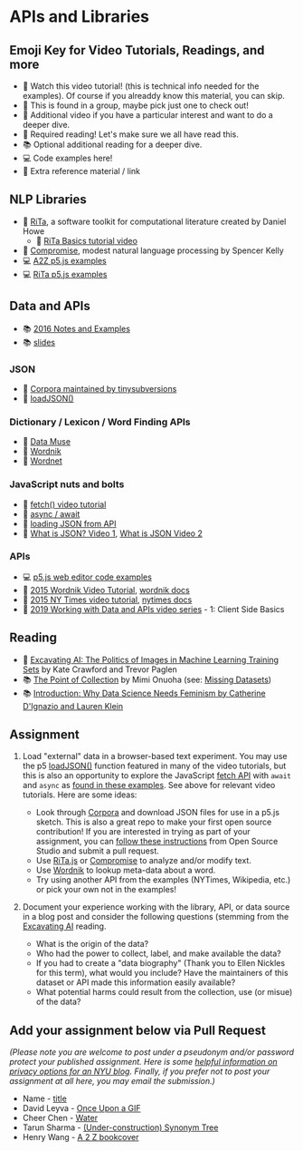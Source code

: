 # APIs and Libraries

## Emoji Key for Video Tutorials, Readings, and more

- 🚨 Watch this video tutorial! (this is technical info needed for the examples). Of course if you alreaddy know this material, you can skip.
- 🔢 This is found in a group, maybe pick just one to check out!
- 🍿 Additional video if you have a particular interest and want to do a deeper dive.
- 📕 Required reading! Let's make sure we all have read this.
- 📚 Optional additional reading for a deeper dive.
- 💻 Code examples here!
- 🔗 Extra reference material / link

## NLP Libraries

- 🔗 [RiTa](https://rednoise.org/rita/), a software toolkit for computational literature created by Daniel Howe
  - 🚨 [RiTa Basics tutorial video](https://youtu.be/lIPEvh8HbGQ)
- 🔗 [Compromise](https://github.com/spencermountain/compromise), modest natural language processing by Spencer Kelly
- 💻 [A2Z p5.js examples](https://editor.p5js.org/a2zitp/collections/oG3L-OLvGP)
- 💻 [RiTa p5.js examples](https://editor.p5js.org/rita-examples/collections/ltF2vMtaL)

## Data and APIs

- 📚 [2016 Notes and Examples](http://shiffman.net/a2z/data-apis/)
- 📚 [slides](https://docs.google.com/presentation/d/1Z1MoqaVg0EwT4UYNLkdqJoIk2UkRCk_sdibxjpYFkvo/edit?usp=sharing)

### JSON

- 🔗 [Corpora maintained by tinysubversions](https://github.com/dariusk/corpora)
- 🔗 [loadJSON()](https://p5js.org/reference/#/p5/loadJSON)

### Dictionary / Lexicon / Word Finding APIs

- 🔗 [Data Muse](https://www.datamuse.com/api/)
- 🔗 [Wordnik](https://www.wordnik.com/)
- 🔗 [Wordnet](https://wordnet.princeton.edu/)

### JavaScript nuts and bolts

- 🚨 [fetch() video tutorial](https://youtu.be/tc8DU14qX6I?list=PLRqwX-V7Uu6YxDKpFzf_2D84p0cyk4T7X)
- 🚨 [async / await](https://youtu.be/XO77Fib9tSI)
- 🚨 [loading JSON from API](https://youtu.be/uxf0--uiX0I?list=PLRqwX-V7Uu6YxDKpFzf_2D84p0cyk4T7X)
- 🍿 [What is JSON? Video 1](https://youtu.be/_NFkzw6oFtQ?list=PLRqwX-V7Uu6a-SQiI4RtIwuOrLJGnel0r), [What is JSON Video 2](https://youtu.be/118sDpLOClw?list=PLRqwX-V7Uu6a-SQiI4RtIwuOrLJGnel0r)

### APIs

- 💻 [p5.js web editor code examples](https://editor.p5js.org/a2zitp/collections/cgfJWhpsE)
- 🔢 [2015 Wordnik Video Tutorial](https://youtu.be/YsgdUaOrFnQ), [wordnik docs](http://developer.wordnik.com/)
- 🔢 [2015 NY Times video tutorial](https://youtu.be/IMne3LY4bks), [nytimes docs](https://developer.nytimes.com/)
- 🍿 [2019 Working with Data and APIs video series](https://youtu.be/tc8DU14qX6I?list=PLRqwX-V7Uu6YxDKpFzf_2D84p0cyk4T7X) - 1: Client Side Basics

## Reading

- 📕 [Excavating AI: The Politics of Images in Machine Learning Training Sets](https://www.excavating.ai/) by Kate Crawford and Trevor Paglen
- 📚 [The Point of Collection](https://points.datasociety.net/the-point-of-collection-8ee44ad7c2fa#.y0xtfxi2p) by Mimi Onuoha (see: [Missing Datasets](https://github.com/MimiOnuoha/missing-datasets))
- 📚 [Introduction: Why Data Science Needs Feminism by Catherine D'Ignazio and Lauren Klein](https://data-feminism.mitpress.mit.edu/pub/frfa9szd/release/3)

## Assignment

1. Load "external" data in a browser-based text experiment. You may use the p5 [loadJSON()](https://p5js.org/reference/#/p5/loadJSON) function featured in many of the video tutorials, but this is also an opportunity to explore the JavaScript [fetch API](https://developer.mozilla.org/en-US/docs/Web/API/Fetch_API/Using_Fetch) with `await` and `async` as [found in these examples](https://editor.p5js.org/a2zitp/collections/cgfJWhpsE). See above for relevant video tutorials. Here are some ideas:

   - Look through [Corpora](https://github.com/dariusk/corpora) and download JSON files for use in a p5.js sketch. This is also a great repo to make your first open source contribution! If you are interested in trying as part of your assignment, you can [follow these instructions](https://github.com/Open-Source-Studio-at-ITP/Syllabus/blob/source/data-assignment.md#instructions-for-corpora-contribution) from Open Source Studio and submit a pull request.
   - Use [RiTa.js](https://github.com/dhowe/RiTaJS) or [Compromise](https://github.com/spencermountain/compromise) to analyze and/or modify text.
   - Use [Wordnik](http://developer.wordnik.com/) to lookup meta-data about a word.
   - Try using another API from the examples (NYTimes, Wikipedia, etc.) or pick your own not in the examples!

2. Document your experience working with the library, API, or data source in a blog post and consider the following questions (stemming from the [Excavating AI](https://www.excavating.ai/) reading.
   - What is the origin of the data?
   - Who had the power to collect, label, and make available the data?
   - If you had to create a "data biography" (Thank you to Ellen Nickles for this term), what would you include? Have the maintainers of this dataset or API made this information easily available?
   - What potential harms could result from the collection, use (or misue) of the data?

## Add your assignment below via Pull Request

_(Please note you are welcome to post under a pseudonym and/or password protect your published assignment. Here is some [helpful information on privacy options for an NYU blog](https://nyu.service-now.com/sp?id=kb_article&sysparm_article=KB0012245&sys_kb_id=b2ddc9da004aa1002a5d036a271e5f70&spa=1). Finally, if you prefer not to post your assignment at all here, you may email the submission.)_

- Name - [title](url)
- David Leyva - [Once Upon a GIF](https://wp.nyu.edu/davidaleyva/week-3-homework/)
- Cheer Chen - [Water](https://wp.nyu.edu/tischschoolofthearts-cheers/week3-apis/)
- Tarun Sharma - [(Under-construction) Synonym Tree](https://brownsloth.github.io/2021/09/28/synonym-tree/#Demo)
- Henry Wang - [A 2 Z bookcover](https://henryiswhy.tumblr.com/post/663624924564455424/programming-from-a-to-z-week-3)
